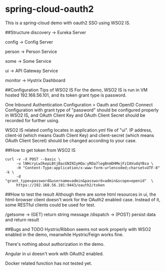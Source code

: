 # spring-cloud-oauth2

This is a spring-cloud demo with oauth2 SSO using WSO2 IS. 

##Structure
discovery -> Eureka Server
  
config    -> Config Server

person    -> Person Service

some      -> Some Service

ui        -> API Gateway Service

monitor   -> Hystrix Dashboard

##Configuration Tips of WSO2 IS
For the demo, WSO2 IS is run in VM hosted 192.168.56.101, and its token grant type is password.

One Inbound Authentication Configuration > Oauth and OpenID Connect Configuration with grant type of "password" should be configured properly in WSO2 IS, and OAuth Client Key and OAuth Client Secret should be recorded for further using.

WSO2 IS related config locates in application.yml file of "ui". IP address, client-id (which means Oauth Client Key) and client-secret (which means OAuth Client Secret) should be changed according to your case.

##How to get token from WSO2 IS

```
curl -v -X POST --basic \
     -u lNHcryLw3kepLBtjBacGNINIyHQa:yRDa7legBnmDHMejFzIAVudqYBsa \
     -H "Content-Type:application/x-www-form-urlencoded;charset=UTF-8" -k \
     -d "grant_type=password&username=admin&password=admin&scope=openid"  \
     https://192.168.56.101:9443/oauth2/token
```

##How to test the result
Although there are some html resources in ui, the html-browser client doesn't work for the OAuth2 enabled case. Instead of it, some RESTful clients could be used for test.

/getsome -> (GET) return string message 
/dispatch -> (POST) persist data and return result

##Bugs and TODO
Hystrix/Ribbon seems not work properly with WSO2 enabled in the demo, meanwhile Hystrix/Feign works fine.

There's nothing about authorization in the demo.

Angular in ui doesn't work with OAuth2 enabled.

Docker related function has not tested yet.